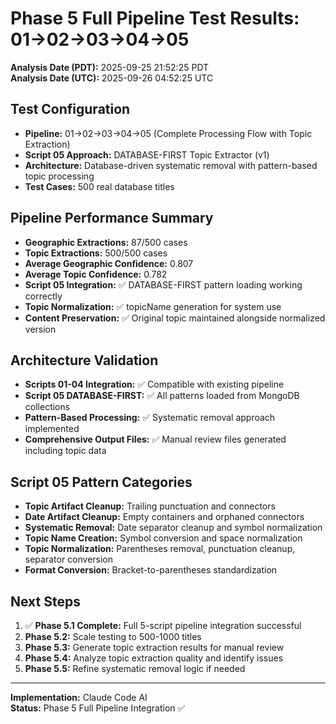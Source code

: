 # Phase 5 Full Pipeline Test Results: 01→02→03→04→05

**Analysis Date (PDT):** 2025-09-25 21:52:25 PDT  
**Analysis Date (UTC):** 2025-09-26 04:52:25 UTC

## Test Configuration
- **Pipeline:** 01→02→03→04→05 (Complete Processing Flow with Topic Extraction)
- **Script 05 Approach:** DATABASE-FIRST Topic Extractor (v1)
- **Architecture:** Database-driven systematic removal with pattern-based topic processing
- **Test Cases:** 500 real database titles

## Pipeline Performance Summary
- **Geographic Extractions:** 87/500 cases
- **Topic Extractions:** 500/500 cases
- **Average Geographic Confidence:** 0.807
- **Average Topic Confidence:** 0.782
- **Script 05 Integration:** ✅ DATABASE-FIRST pattern loading working correctly
- **Topic Normalization:** ✅ topicName generation for system use
- **Content Preservation:** ✅ Original topic maintained alongside normalized version

## Architecture Validation
- **Scripts 01-04 Integration:** ✅ Compatible with existing pipeline
- **Script 05 DATABASE-FIRST:** ✅ All patterns loaded from MongoDB collections
- **Pattern-Based Processing:** ✅ Systematic removal approach implemented
- **Comprehensive Output Files:** ✅ Manual review files generated including topic data

## Script 05 Pattern Categories
- **Topic Artifact Cleanup:** Trailing punctuation and connectors
- **Date Artifact Cleanup:** Empty containers and orphaned connectors
- **Systematic Removal:** Date separator cleanup and symbol normalization
- **Topic Name Creation:** Symbol conversion and space normalization
- **Topic Normalization:** Parentheses removal, punctuation cleanup, separator conversion
- **Format Conversion:** Bracket-to-parentheses standardization

## Next Steps
1. ✅ **Phase 5.1 Complete:** Full 5-script pipeline integration successful
2. **Phase 5.2:** Scale testing to 500-1000 titles
3. **Phase 5.3:** Generate topic extraction results for manual review
4. **Phase 5.4:** Analyze topic extraction quality and identify issues
5. **Phase 5.5:** Refine systematic removal logic if needed

---
**Implementation:** Claude Code AI  
**Status:** Phase 5 Full Pipeline Integration ✅
